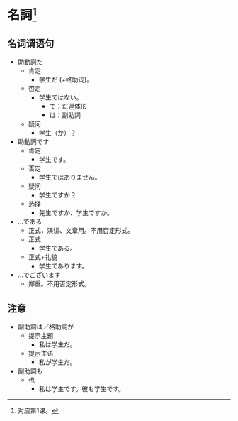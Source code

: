 # 名詞[^title]
## 名词谓语句
- 助動詞だ
  - 肯定
    - 学生だ (+终助词)。
  - 否定
    - 学生ではない。
      - で：だ連体形
      - は：副助詞
  - 疑问
    - 学生（か）？
- 助動詞です
  - 肯定
    - 学生です。
  - 否定
    - 学生ではありません。
  - 疑问
    - 学生ですか？
  - 选择
    - 先生ですか、学生ですか。
- ...である
  - 正式，演讲、文章用。不用否定形式。
  - 正式
    - 学生である。
  - 正式+礼貌
    - 学生であります。
- ...でございます
  - 郑重。不用否定形式。

## 注意
- 副助詞は／格助詞が
  - 提示主题
    - 私は学生だ。
  - 提示主语
    - 私が学生だ。
- 副助詞も
  - 也
    - 私は学生です。彼も学生です。


[^title]: 对应第1课。
